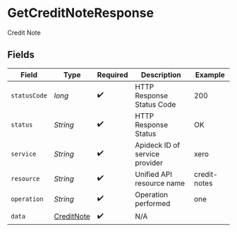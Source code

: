 # GetCreditNoteResponse

Credit Note


## Fields

| Field                                               | Type                                                | Required                                            | Description                                         | Example                                             |
| --------------------------------------------------- | --------------------------------------------------- | --------------------------------------------------- | --------------------------------------------------- | --------------------------------------------------- |
| `statusCode`                                        | *long*                                              | :heavy_check_mark:                                  | HTTP Response Status Code                           | 200                                                 |
| `status`                                            | *String*                                            | :heavy_check_mark:                                  | HTTP Response Status                                | OK                                                  |
| `service`                                           | *String*                                            | :heavy_check_mark:                                  | Apideck ID of service provider                      | xero                                                |
| `resource`                                          | *String*                                            | :heavy_check_mark:                                  | Unified API resource name                           | credit-notes                                        |
| `operation`                                         | *String*                                            | :heavy_check_mark:                                  | Operation performed                                 | one                                                 |
| `data`                                              | [CreditNote](../../models/components/CreditNote.md) | :heavy_check_mark:                                  | N/A                                                 |                                                     |